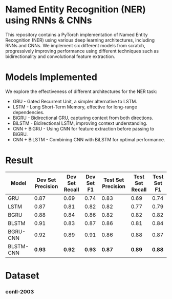 # Named Entity Recognition (NER) using RNNs & CNNs

This repository contains a PyTorch implementation of Named Entity Recognition (NER) using various deep learning architectures, including RNNs and CNNs. We implement six different models from scratch, progressively improving performance using different techniques such as bidirectionality and convolutional feature extraction.

# Models Implemented

We explore the effectiveness of different architectures for the NER task:
- GRU - Gated Recurrent Unit, a simpler alternative to LSTM.
- LSTM - Long Short-Term Memory, effective for long-range dependencies.
- BiGRU - Bidirectional GRU, capturing context from both directions.
- BiLSTM - Bidirectional LSTM, improving context understanding.
- CNN + BiGRU - Using CNN for feature extraction before passing to BiGRU.
- CNN + BiLSTM - Combining CNN with BiLSTM for optimal performance.

# Result 

| Model       | Dev Set Precision | Dev Set Recall | Dev Set F1 | Test Set Precision | Test Set Recall | Test Set F1 |
|-------------|-------------------|----------------|-------------|--------------------|-----------------|--------------|
| GRU         | 0.87              | 0.69           | 0.74        | 0.83               | 0.69            | 0.74         |
| LSTM        | 0.87              | 0.81           | 0.82        | 0.82               | 0.77            | 0.79         |
| BGRU        | 0.88              | 0.84           | 0.86        | 0.82               | 0.82            | 0.82         |
| BLSTM       | 0.91              | 0.83           | 0.87        | 0.86               | 0.81            | 0.84         |
| BGRU-CNN    | 0.92              | 0.89           | 0.91        | 0.86               | 0.88            | 0.87         |
| BLSTM-CNN   | **0.93**        | **0.92**       | **0.93**    | **0.87**           | **0.89**        | **0.88**     |

# Dataset
###  conll-2003 
